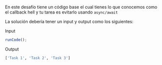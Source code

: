 En este desafío tiene un código base el cual tienes lo que conocemos como el callback hell y tu tarea es evitarlo usando `async/await`

La solución debería tener un input y output como los siguientes:

Input

```js
runCode();
```

Output

```sh
['Task 1', 'Task 2', 'Task 3']
```
